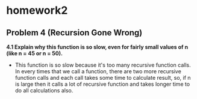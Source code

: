 # homework2

## Problem 4 (Recursion Gone Wrong)

**4.1 Explain why this function is so slow, even for fairly small values of n (like n = 45 or n = 50).**
- This function is so slow because it's too many recursive function calls. In every times that we call a function, there are two more recursive function calls and each call takes some time to calculate result, so, if n is large then it calls a lot of recursive function and takes longer time to do all calculations also.